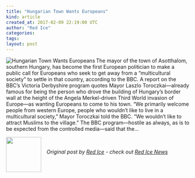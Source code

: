 ```yaml
---
title: "Hungarian Town Wants Europeans"
kind: article
created_at: 2017-02-09 22:19:00 UTC
author: "Red Ice"
categories: 
tags: 
layout: post
---
```

<img align="left" alt="Hungarian Town Wants Europeans" src="https://rdice.net/a/c/n/17/02092313-Laszlo-main09.9cd7b47f.jpg"> The mayor of the town of Asotthalom, southern Hungary, has become the first European politician to make a public call for Europeans who seek to get away from a “multicultural society” to settle in that country, according to the BBC. A report on the BBC’s Victoria Derbyshire program quotes Mayor Laszlo Toroczkai—already famous for being the person who drove the building of Hungary’s border wall at the height of the Angela Merkel-driven Third World invasion of Europe—as wanting Europeans to come to his town. “We primarily welcome people from western Europe, people who wouldn’t like to live in a multicultural society,” Mayor Toroczkai told the BBC. “We wouldn’t like to attract Muslims to the village.” The BBC program—hostile as always, as is to be expected from the controlled media—said that the…<div class="author">
  <img src="" style="width: 96px; height: 96;">
  <span style="position: absolute; padding: 32px 15px;">
    <i>Original post by <a href="http://twitter.com/">Red Ice</a> - check out <a href="https://redice.tv/news">Red Ice News</a></i>
  </span>
</div>
